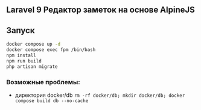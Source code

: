 ## Laravel 9 Редактор заметок на основе AlpineJS

## Запуск
```bash
docker compose up -d
docker compose exec fpm /bin/bash
npm install
npm run build
php artisan migrate
```

### Возможные проблемы:
- директория docker/db ``` rm -rf docker/db; mkdir docker/db; docker compose build db --no-cache  ```

